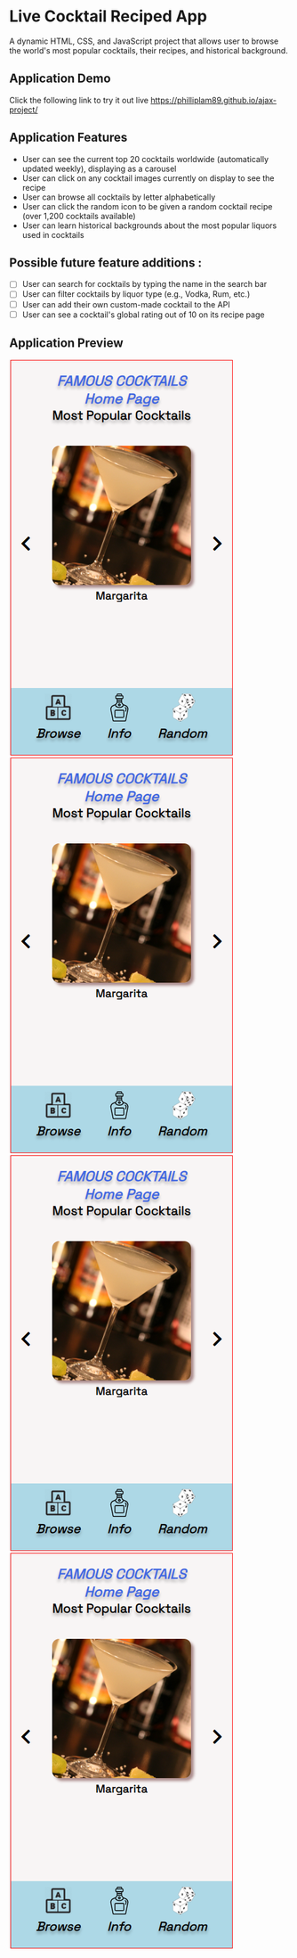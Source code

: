 # Live Cocktail Reciped App
A dynamic HTML, CSS, and JavaScript project that allows user to browse the world's most popular cocktails, their recipes, and historical background.

## Application Demo
Click the following link to try it out live https://philliplam89.github.io/ajax-project/

## Application Features

* User can see the current top 20 cocktails worldwide (automatically updated weekly), displaying as a carousel
* User can click on any cocktail images currently on display to see the recipe
* User can browse all cocktails by letter alphabetically
* User can click the random icon to be given a random cocktail recipe (over 1,200 cocktails available)
* User can learn historical backgrounds about the most popular liquors used in cocktails 

##  Possible future feature additions :

- [ ] User can search for cocktails by typing the name in the search bar
- [ ] User can filter cocktails by liquor type (e.g., Vodka, Rum, etc.)
- [ ] User can add their own custom-made cocktail to the API
- [ ] User can see a cocktail's global rating out of 10 on its recipe page

## Application Preview
![Image of Home Page](https://github.com/PhillipLam89/ajax-project/blob/issue-6-error-handling/images/demo1.png)
![Image of Liquor List](https://github.com/PhillipLam89/ajax-project/blob/issue-6-error-handling/images/demo1.png)
![Image of Random](https://github.com/PhillipLam89/ajax-project/blob/issue-6-error-handling/images/demo1.png)
![Image of Background](https://github.com/PhillipLam89/ajax-project/blob/issue-6-error-handling/images/demo1.png)
